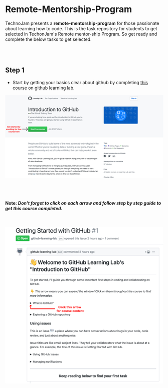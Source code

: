 # Remote-Mentorship-Program
TechnoJam presents a **remote-mentorship-program** for those passionate about learning how to code.
This is the task repository for students to get selected in TechonJam's Remote mentor-ship Program.
So get ready and complete the below tasks to get selected. 

<br/>
<br/>


## Step 1

* Start by getting your basics clear about github by completing  [this](https://lab.github.com/githubtraining/introduction-to-github) course on github learning lab.<br/>

![Image](Assets/intro-to-github.jpg)


<br/>
<br/>

#### Note: _Don't forget to click on each arrow and follow step by step guide to get this course completed._

<br/>

![](Assets/course-content.jpg)